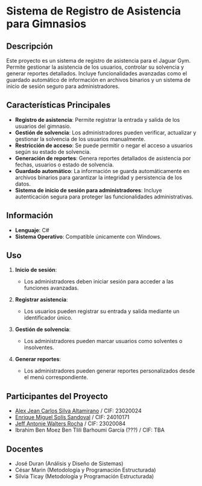 # Sistema de Registro de Asistencia para Gimnasios

## Descripción
Este proyecto es un sistema de registro de asistencia para el Jaguar Gym. Permite gestionar la asistencia de los usuarios, controlar su solvencia y generar reportes detallados. Incluye funcionalidades avanzadas como el guardado automático de información en archivos binarios y un sistema de inicio de sesión seguro para administradores.

## Características Principales

- **Registro de asistencia**: Permite registrar la entrada y salida de los usuarios del gimnasio.
- **Gestión de solvencia**: Los administradores pueden verificar, actualizar y gestionar la solvencia de los usuarios manualmente.
- **Restricción de acceso**: Se puede permitir o negar el acceso a usuarios según su estado de solvencia.
- **Generación de reportes**: Genera reportes detallados de asistencia por fechas, usuarios o estado de solvencia.
- **Guardado automático**: La información se guarda automáticamente en archivos binarios para garantizar la integridad y persistencia de los datos.
- **Sistema de inicio de sesión para administradores**: Incluye autenticación segura para proteger las funcionalidades administrativas.

## Información

- **Lenguaje**: C#
- **Sistema Operativo**: Compatible únicamente con Windows.

## Uso

1. **Inicio de sesión**:
   - Los administradores deben iniciar sesión para acceder a las funciones avanzadas.

2. **Registrar asistencia**:
   - Los usuarios pueden registrar su entrada y salida mediante un identificador único.

3. **Gestión de solvencia**:
   - Los administradores pueden marcar usuarios como solventes o insolventes.

4. **Generar reportes**:
   - Los administradores pueden generar reportes personalizados desde el menú correspondiente.

## Participantes del Proyecto

- [Alex Jean Carlos Silva Altamirano](https://github.com/alexsilvauam) / CIF: 23020024
- [Enrique Miguel Solís Sandoval](https://github.com/Enrique00007-uam) / CIF: 24010171
- [Jeff Antonie Walters Rocha](https://github.com/jwalters63) / CIF: 23020084
- Ibrahim Ben Moez Ben Tlili Barhoumi García (???) / CIF: TBA

## Docentes
- José Duran (Análisis y Diseño de Sistemas)
- César Marin (Metodología y Programación Estructurada)
- Silvia Ticay (Metodología y Programación Estructurada)
